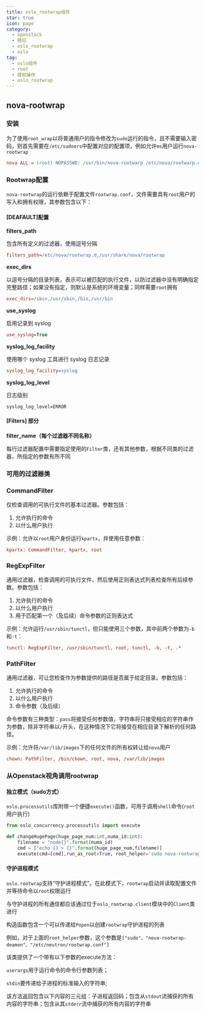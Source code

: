 ```yaml
---
title: oslo_rootwrap组件
star: true
icon: page
category:
  - openstack
  - 随记
  - oslo_rootwrap
  - oslo
tag:
  - oslo组件
  - root
  - 提权操作
  - oslo_rootwrap
---
```




## nova-rootwrap

### 安装

为了使用`root_wrap`以将普通用户的指令修改为`sudo`运行的指令，且不需要输入密码，则首先需要在`/etc/sudoers`中配置对应的配置项，例如允许`ms`用户运行`nova-rootwrap`

```ini
nova ALL = (root) NOPASSWD: /usr/bin/nova-rootwarp /etc/nova/rootwarp.conf*
```

### Rootwrap配置

`nova-rootwrap`的运行依赖于配置文件`rootwrap.conf`，文件需要具有`root`用户的写入和拥有权限，其参数包含以下：

#### [DEAFAULT]配置

**filters_path**

包含所有定义的过滤器，使用逗号分隔

```ini
filters_path=/etc/nova/rootwrap.d,/usr/share/nova/rootwrap
```

**exec_dirs**

以逗号分隔的目录列表，表示可以被匹配的执行文件，以防过滤器中没有明确指定完整路径；如果没有指定，则默认是系统的环境变量；同样需要`root`拥有

```ini
exec_dirs=/sbin,/usr/sbin,/bin,/usr/bin
```

**use_syslog**

启用记录到 syslog

```ini
use_syslog=True
```

**syslog_log_facility**

使用哪个 syslog 工具进行 syslog 日志记录

```ini
syslog_log_facility=syslog
```

**syslog_log_level**

日志级别

```
syslog_log_level=ERROR
```

#### [Filters] 部分

**filter_name（每个过滤器不同名称）**

每行过滤器配置中需要指定使用的`Filter`类，还有其他参数，根据不同类的过滤器，所指定的参数有所不同

### 可用的过滤器类

### CommandFilter

仅检查调用的可执行文件的基本过滤器。参数包括：

1. 允许执行的命令
2. 以什么用户执行

示例：允许以`root`用户身份运行`kpartx`，并使用任意参数：

```ini
kpartx: CommandFilter, kpartx, root
```

### RegExpFilter

通用过滤器，检查调用的可执行文件，然后使用正则表达式列表检查所有后续参数。参数包括：

1. 允许执行的命令
2. 以什么用户执行
3. 用于匹配第一个（及后续）命令参数的正则表达式

示例：允许运行`/usr/sbin/tunctl`，但只能使用三个参数，其中前两个参数为`-b`和`-t`：

```ini
tunctl: RegExpFilter, /usr/sbin/tunctl, root, tunctl, -b, -t, .*
```

### PathFilter

通用过滤器，可让您检查作为参数提供的路径是否属于给定目录。参数包括：

1. 允许执行的命令
2. 以什么用户执行
3. 命令参数（及后续）

命令参数有三种类型：`pass`将接受任何参数值，字符串将只接受相应的字符串作为参数，除非字符串以`/`开头，在这种情况下它将接受在相应目录下解析的任何路径。

示例：允许将`/var/lib/images`下的任何文件的所有权转让给`nova`用户

```ini
chown: PathFilter, /bin/chown, root, nova, /var/lib/images
```

### 从Openstack视角调用rootwrap

#### 独立模式（sudo方式）

`oslo.processutils`库附带一个便捷`execute()`函数，可用于调用`shell`命令(`root`用户执行)

```python
from oslo_concurrency.processutils import execute

def changeHugePage(huge_page_num:int,numa_id:int):
    filename = "node{}".format(numa_id)
    cmd = ["echo {} > {}".format(huge_page_num,filename)]
    execute(cmd=[cmd],run_as_root=True, root_helper='sudo nova-rootwrap /etc/nova/rootwrap.conf')

```

#### 守护进程模式

`oslo.rootwrap`支持“守护进程模式”。在此模式下，`rootwrap`启动并读取配置文件并等待命令以`root`权限运行

与守护进程的所有通信都应该通过位于`oslo_rootwrap.client`模块中的`Client`类进行

构造函数包含一个可以传递给`Popen`以创建`rootwrap`守护进程的列表

例如，对于上面的`root_helper`参数，这个参数是`["sudo"、"nova-rootwrap-deamon"、"/etc/neutron/rootwrap.conf"]`


该类提供了一个带有以下参数的execute方法：

`userargs`用于运行命令的命令行参数列表；

`stdin`要传递给子进程的标准输入的字符串;

该方法返回包含以下内容的三元组：子进程返回码；包含从`stdout`流捕获的所有内容的字符串；包含从其`stderr`流中捕获的所有内容的字符串